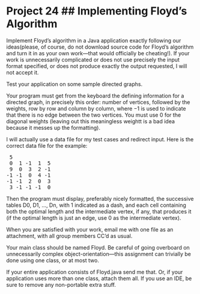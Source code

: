 # Project 24 ## Implementing Floyd’s Algorithm

Implement Floyd’s algorithm in a Java application exactly following our ideas(please, of course, do not download source code for Floyd’s algorithm and turn it in as your own work—that would officially be cheating!). If your work is unnecessarily complicated or does not use precisely the input format specified, or does not produce exactly the output requested, I will not accept it.

Test your application on some sample directed graphs.

Your program must get from the keyboard the defining information for a directed graph, in precisely this order: number of vertices, followed by the weights, row by row and column by column, where −1 is used to indicate that there is no edge between the two vertices. You must use 0 for the diagonal weights (leaving out this meaningless weightt is a bad idea because it messes up the formatting).

I will actually use a data file for my test cases and redirect input. Here is the correct data file for the example:  
<pre>
 5  
 0  1 -1  1  5  
 9  0  3  2 -1  
-1 -1  0  4 -1  
-1 -1  2  0  3  
 3 -1 -1 -1  0
</pre>
Then the program must display, preferably nicely formatted, the successive tables D0, D1, ..., Dn, with 1 indicated as a dash, and each cell containing both the optimal length and the intermediate vertex, if any, that produces it (if the optimal length is just an edge, use 0 as the intermediate vertex).

When you are satisfied with your work, email me with one file as an attachment, with all group members CC’d as usual.

Your main class should be named Floyd. Be careful of going overboard on unnecessarily complex object-orientation—this assignment can trivially be done using one class, or at most two.

If your entire application consists of Floyd.java send me that. Or, if your application uses more than one class, attach them all. If you use an IDE, be sure to remove any non-portable extra stuff.
